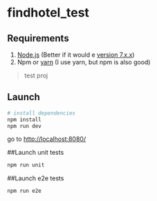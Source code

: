 # findhotel_test

## Requirements
1. [Node.js][1] (Better if it would e [version 7.x.x][2])
2. Npm or [yarn][3] (I use yarn, but npm is also good)

> test proj

## Launch

``` bash
# install dependencies
npm install
npm run dev

```
go to [http://localhost:8080/][4]

##Launch unit tests
``` bash
npm run unit
```

##Launch e2e tests
``` bash
npm run e2e
```



[1]: https://nodejs.org/en/
[2]: https://nodejs.org/dist/v7.2.1/node-v7.2.1.pkg
[3]: https://yarnpkg.com/
[4]: http://localhost:8080/

